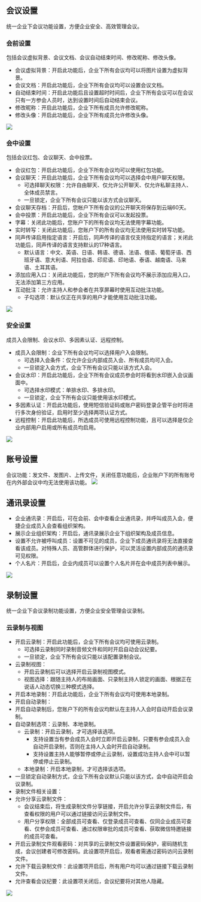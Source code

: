 ## 会议设置
统一企业下会议功能设置，方便企业安全、高效管理会议。

### 会前设置
包括会议虚拟背景、会议文档、会议自动结束时间、修改昵称、修改头像。
- 会议虚拟背景：开启此功能后，企业下所有会议均可以将图片设置为虚拟背景。
- 会议文档：开启此功能后，企业下所有会议均可以设置会议文档。
- 自动结束时间：开启此功能后且设置超时时间后，企业下所有会议可以在会议只有一方参会人员时，达到设置时间后自动结束会议。
- 修改昵称：开启此功能后，企业下所有成员允许修改昵称。
- 修改头像：开启此功能后，企业下所有成员允许修改头像。

![](https://qcloudimg.tencent-cloud.cn/raw/551e0240bc2c57f839e8de61875df197.png)

### 会中设置
包括会议红包、会议聊天、会中投票。
- 会议红包：开启此功能后，企业下所有会议均可以使用红包功能。
- 会议聊天：开启此功能后，企业下所有会议均可以选择会中用户聊天权限。
  -  可选择聊天权限：允许自由聊天、仅允许公开聊天、仅允许私聊主持人、全体成员禁言。
  -  一旦锁定，企业下所有会议只能以该方式会议聊天。
- 会议聊天存档：开启后，您帐户下所有会议的公开聊天将保存到云端60天。
- 会中投票：开启此功能后，企业下所有会议可以发起投票。
- 字幕：关闭此功能后，您账户下的所有会议均无法使用字幕功能。
- 实时转写：关闭此功能后，您账户下的所有会议均无法使用实时转写功能。
- 同声传译启用指定语言：开启后，同声传译的语言仅支持指定的语言；关闭此功能后，同声传译的语言支持默认的17种语言。
    -  默认语言：中文、英语、日语、韩语、德语、法语、俄语、葡萄牙语、西班牙语、意大利语、阿拉伯语、印尼语、印地语、泰语、越南语、马来语、土耳其语。
- 添加应用入口：关闭此功能后，您的账户下所有会议均不展示添加应用入口，无法添加第三方应用。
- 互动批注：允许主持人和参会者在共享屏幕时使用互动批注功能。
   -  子勾选项：默认仅正在共享的用户才能使用互动批注功能。

![](https://qcloudimg.tencent-cloud.cn/raw/0364308beb6ed31b261e6e0892c2a776.png)

### 安全设置
成员入会限制、会议水印、多因素认证、远程控制。
- 成员入会限制：企业下所有会议均可以选择用户入会限制。
	- 可选择入会条件：仅允许企业内部成员入会、所有成员均可入会。
	- 一旦锁定入会方式，企业下所有会议只能以该方式入会。
- 会议水印：开启此功能后，企业下所有会议成员参会时将看到水印嵌入会议画面中。
	- 可选择水印模式：单排水印、多排水印。
	- 一旦锁定，企业下所有会议只能使用该水印模式。
- 多因素认证：开启此功能后，使用短信验证码或账户密码登录企管平台时将进行多次身份验证，启用时至少选择两项认证方式。
- 远程控制：开启此功能后，所选成员可使用远程控制功能，且可以选择是仅企业内部用户启用或所有成员均启用。

![](https://qcloudimg.tencent-cloud.cn/raw/9fb040c0153174fc8e756e09322dc7a3.png)

## 账号设置
会议功能：发文件、发图片、上传文件，关闭任意功能后，企业账户下的所有账号在内外部会议中均无法使用该功能。
![](https://qcloudimg.tencent-cloud.cn/raw/42bbca01b94e6d23949b92c177639aa4.png)

## 通讯录设置
- 企业通讯录：开启后，可在会前、会中查看企业通讯录，并呼叫成员入会，便捷企业成员入会查看组织架构。
- 展示企业组织架构：开启后，通讯录展示企业下组织架构及成员信息。
- 设置不允许被呼叫成员：设置不可见的成员，企业下成员通讯录将无法直接查看该成员。对特殊人员、高管群体进行保护，可以灵活设置内部成员的通讯录可见权限。
- 个人名片：开启后，企业内成员可以设置个人名片并在会中成员列表中展示。

![](https://qcloudimg.tencent-cloud.cn/raw/d06365d12566c919e5d15e0b007f3813.png)


## 录制设置
统一企业下会议录制功能设置，方便企业安全管理会议录制。

### 云录制与视图
- 开启云录制：开启此功能后，企业下所有会议均可使用云录制。
	- 可选择云录制同时录制音频文件和同时开启自动会议纪要。
	- 一旦锁定，企业下所有会议只能以该配置录制会议。
- 云录制视图：
	- 开启云录制后可以选择开启云录制视图模式。
	- 视图选择：跟随主持人的布局画面、只录制主持人锁定的画面、根据正在说话人动态切换三种模式选择。
- 开启本地录制：开启此功能后，企业下所有会议均可使用本地录制。
- 开启自动录制：
 - 开启自动录制后，您账户下的所有会议均默认在主持人入会时自动开启会议录制。
 - 自动录制选项：云录制、本地录制。
	- 云录制：开启云录制，才可选择该选项。
		- 支持设置当有参会成员入会时立即开启云录制，只要有参会成员入会自动开启录制，否则在主持人入会时开启自动录制。
		- 支持设置主持人能够暂停或停止云录制，设置成功主持人会中可以暂停或停止云录制。
	- 本地录制：开启本地录制，才可选择该选项。
- 一旦锁定自动录制方式，企业下所有会议默认只能以该方式，会中自动开启会议录制。
- 录制文件相关设置：
 - 允许分享云录制文件：
	 - 会议结束后，将生成录制文件分享链接，开启允许分享云录制文件后，有查看权限的用户可以通过链接访问云录制文件。
	 - 用户分享权限：全部成员可查看、仅登录成员可查看、仅同企业成员可查看、仅参会成员可查看、通过权限审批的成员可查看、获取微信特邀链接的成员可查看。
 - 开启云录制文件观看密码：对共享的云录制文件设置密码保护，密码随机生成，会议创建者可修改密码。此设置项开启后，观看者需通过密码访问云录制文件。
 - 允许下载云录制文件：此设置项开启后，所有用户均可以通过链接下载云录制文件。
 - 允许查看会议纪要：此设置项关闭后，会议纪要将对其他人隐藏。

![](https://qcloudimg.tencent-cloud.cn/raw/7fbf070f81dab47f4812a058011402da.png)
